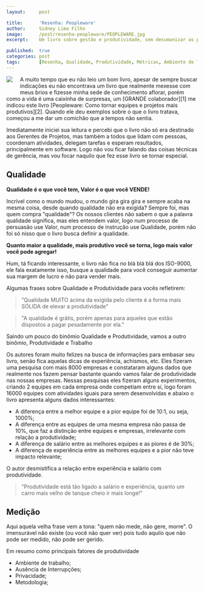 ```yaml
---
layout:     post

title:      'Resenha: Peopleware'
author:     Sidney Lima Filho
image:      /post/resenha-peopleware/PEOPLEWARE.jpg
excerpt:    Um livro sobre gestão e produtividade, sem desumanizar as pessoas.

published:  true
categories: post
tags:       [Resenha, Qualidade, Produtividade, Métricas, Ambiente de Trabalho]
---
```


<img src="PEOPLEWARE.jpg" style="float:left; margin: 0px 20px 20px 0px;" /> 
A muito tempo que eu não leio um bom livro, apesar de sempre buscar indicações eu não encontrava um livro que realmente mexesse com meus brios e fizesse minha sede de conhecimento aflorar, porém como a vida é uma caixinha de surpresas, um [GRANDE colaborador][1] me indicou este livro [Peopleware: Como tornar equipes e projetos mais produtivos][2]. Quando ele deu exemplos sobre o que o livro tratava, começou a me dar um comichão que a tempos não sentia. 

Imediatamente iniciei sua leitura e percebi que o livro não só era destinado aos Gerentes de Projetos, mas também a todos que lidam com pessoas, coordenam atividades, delegam tarefas e esperam resultados, principalmente em software. Logo não vou ficar falando das coisas técnicas de gerência, mas vou focar naquilo que fez esse livro se tornar especial.

## Qualidade ##

**Qualidade é o que você tem, Valor é o que você VENDE!**

Incrível como o mundo mudou, o mundo gira gira gira e sempre acaba na mesma coisa, desde quando qualidade não era exigida? Sempre foi, mas quem compra "qualidade"? Os nossos clientes não sabem o que a palavra qualidade significa, mas eles entendem valor, logo num processo de persuasão use Valor, num processo de instrução use Qualidade, porém não foi só nisso que o livro busca definir a qualidade.

**Quanto maior a qualidade, mais produtivo você se torna, logo mais valor você pode agregar!**

Hum, tá ficando interessante, o livro não fica no blá blá blá dos ISO-9000, ele fala exatamente isso, busque a qualidade para você conseguir aumentar sua margem de lucro e não para vender mais.

Algumas frases sobre Qualidade e Produtividade para vocês refletirem:

>   "Qualidade MUITO acima da exigida pelo cliente é a forma mais SÓLIDA de elevar a produtividade"

>   "A qualidade é grátis, porém apenas para aqueles que estão dispostos a pagar pesadamente por ela."

Saindo um pouco do binômio Qualidade e Produtividade, vamos a outro binômio, Produtividade e Trabalho

Os autores foram muito felizes na busca de informações para embasar seu livro, senão fica aquelas dicas de experiência, achismos, etc. Eles fizeram uma pesquisa com mais 8000 empresas e constataram alguns dados que realmente nos fazem pensar bastante quando vamos falar de produtividade nas nossas empresas. Nessas pesquisas eles fizeram alguns experimentos, criando 2 equipes em cada empresa onde competiam entre si, logo foram 16000 equipes com atividades iguais para serem desenvolvidas e abaixo o livro apresenta alguns dados interessantes:

*   A diferença entre a melhor equipe e a pior equipe foi de 10:1, ou seja, 1000%;
*   A diferença entre as equipes de uma mesma empresa não passa de 10%, que faz a distinção entre equipes e empresas, irrelevante com relação a produtividade; 
*   A diferença de salário entre as melhores equipes e as piores é de 30%;
*   A diferença de experiência entre as melhores equipes e a pior não teve impacto relevante;

O autor desmistifica a relação entre experiência e salário com produtividade. 

>   "Produtividade está tão ligado a salário e experiência, quanto um carro mais velho de tanque cheio ir mais longe!"

## Medição ##

Aqui aquela velha frase vem a tona: "quem não mede, não gere, morre". O imensurável não existe (ou você não quer ver) pois tudo aquilo que não pode ser medido, não pode ser gerido.

Em resumo como principais fatores de produtividade

*   Ambiente de trabalho; 
*   Ausência de Interrupções; 
*   Privacidade; 
*   Metodologia; 


[1]: http://www.higorcesar.com.br/
[2]: http://www.estantevirtual.com.br/livro/17190718/Tom_de_Marco_People_Ware__Como_Gerenciar_Equipes_e____.html
